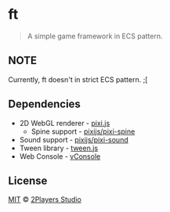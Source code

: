 # ft

> A simple game framework in ECS pattern.

## NOTE

Currently, ft doesn't in strict ECS pattern. ;[

## Dependencies

- 2D WebGL renderer - [pixi.js](https://github.com/pixijs/pixi.js)
  - Spine support - [pixijs/pixi-spine](https://github.com/pixijs/pixi-spine)
- Sound support - [pixijs/pixi-sound](https://github.com/pixijs/pixi-sound)
- Tween library - [tween.js](https://github.com/tweenjs/tween.js)
- Web Console - [vConsole](https://github.com/Tencent/vConsole)

## License

[MIT](https://2players.studio/licenses/MIT) © [2Players Studio](https://2players.studio/)
